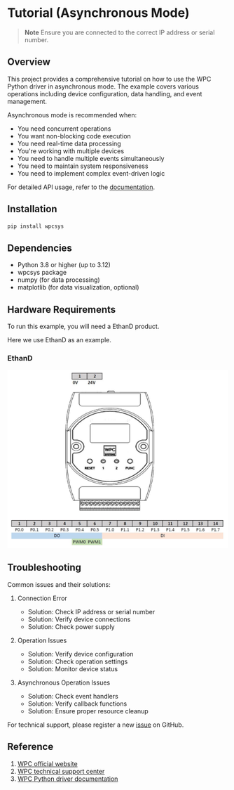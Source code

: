 # Tutorial (Asynchronous Mode)
> **Note**
> Ensure you are connected to the correct IP address or serial number.

## Overview

This project provides a comprehensive tutorial on how to use the WPC Python driver in asynchronous mode.
The example covers various operations including device configuration, data handling, and event management.

Asynchronous mode is recommended when:
- You need concurrent operations
- You want non-blocking code execution
- You need real-time data processing
- You're working with multiple devices
- You need to handle multiple events simultaneously
- You need to maintain system responsiveness
- You need to implement complex event-driven logic

For detailed API usage, refer to the [documentation](https://wpc-systems-ltd.github.io/WPC_Python_driver_release/).

## Installation

```bash
pip install wpcsys
```

## Dependencies

- Python 3.8 or higher (up to 3.12)
- wpcsys package
- numpy (for data processing)
- matplotlib (for data visualization, optional)

## Hardware Requirements

To run this example, you will need a EthanD product.

Here we use EthanD as an example.

### EthanD

<img src="https://github.com/WPC-Systems-Ltd/WPC_Python_driver_release/blob/main/Reference/Pinouts/pinout-EthanD.JPG" alt="drawing" width="600"/>

## Troubleshooting

Common issues and their solutions:

1. Connection Error
   - Solution: Check IP address or serial number
   - Solution: Verify device connections
   - Solution: Check power supply

2. Operation Issues
   - Solution: Verify device configuration
   - Solution: Check operation settings
   - Solution: Monitor device status

3. Asynchronous Operation Issues
   - Solution: Check event handlers
   - Solution: Verify callback functions
   - Solution: Ensure proper resource cleanup

For technical support, please register a new [issue](https://github.com/WPC-Systems-Ltd/WPC_Python_driver_release/issues) on GitHub.

## Reference

1. [WPC official website](https://www.wpc.com.tw/)
2. [WPC technical support center](https://wpc.super.site/)
3. [WPC Python driver documentation](https://wpc-systems-ltd.github.io/WPC_Python_driver_release/)
